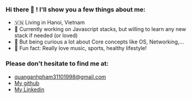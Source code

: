 ### Hi there 👋 ! I'll show you a few things about me:
- 🇻🇳 Living in Hanoi, Vietnam
- 🔭 Currently working on Javascript stacks, but willing to learn any new stack if needed (or loved) 
- 🤔 But being curious a lot about Core concepts like OS, Networking,...
- 💬 Fun fact: Really love music, sports, healthy lifestyle!

### Please don't hesitate to find me at:
- quanganhpham31101998@gmail.com
- [My github](https://github.com/phamquanganh31101998)
- [My Linkedin](https://www.linkedin.com/in/quang-anh-pham/)

  
<!--
**phamquanganh31101998/phamquanganh31101998** is a ✨ _special_ ✨ repository because its `README.md` (this file) appears on your GitHub profile.
![Top Langs](https://github-readme-stats.vercel.app/api/top-langs/?username=phamquanganh31101998&layout=compact)

Here are some ideas to get you started:

- 🔭 I’m currently working on ...
- 🌱 I’m currently learning ...
- 👯 I’m looking to collaborate on ...
- 🤔 I’m looking for help with ...
- 💬 Ask me about ...
- 📫 How to reach me: ...
- 😄 Pronouns: ...
- ⚡ Fun fact: ...
-->
